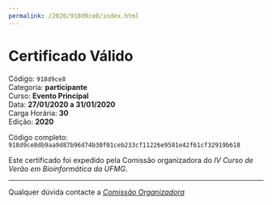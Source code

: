 ```yaml
---
permalink: /2020/918d9ce8/index.html
---
```


# Certificado Válido

Código: `918d9ce8`<br>
Categoria: **participante**<br>
Curso: **Evento Principal**<br>
Data: **27/01/2020 a 31/01/2020**<br>
Carga Horária: **30**<br>
Edição: **2020**<br>


Código completo: `918d9ce8db9aa9d87b96d74b30f01ceb233cf11226e9581e42f61cf32919b618`


Este certificado foi expedido pela Comissão organizadora do *IV Curso de Verão em Bioinformática da UFMG*.

----

Qualquer dúvida contacte a [_Comissão Organizadora_](<mailto:cursobioinfoufmg@gmail.com$subject=[Certificados]>)

